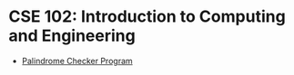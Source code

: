 [Palindrome]: Palindrome%20Checker%20Program.s

# CSE 102: Introduction to Computing and Engineering

- [Palindrome Checker Program][Palindrome]
